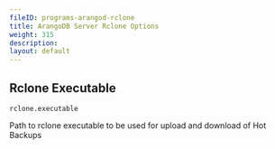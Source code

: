 ```yaml
---
fileID: programs-arangod-rclone
title: ArangoDB Server Rclone Options
weight: 315
description: 
layout: default
---
```

## Rclone Executable

`rclone.executable`

Path to rclone executable to be used for upload and download of Hot Backups
